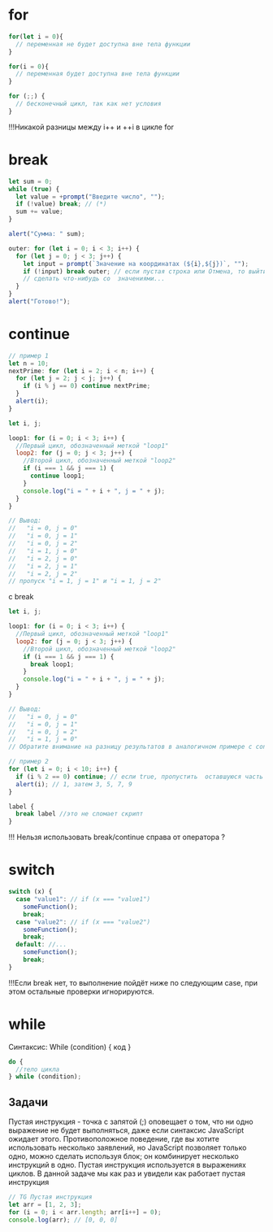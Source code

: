 # for

```js
for(let i = 0){
  // переменная не будет доступна вне тела функции
}

for(i = 0){
  // переменная будет доступна вне тела функции
}
```

```js
for (;;) {
  // бесконечный цикл, так как нет условия
}
```

!!!Никакой разницы между i++ и ++i в цикле for

# break

```js
let sum = 0;
while (true) {
  let value = +prompt("Введите число", "");
  if (!value) break; // (*)
  sum += value;
}

alert("Сумма: " sum);
```

```js
outer: for (let i = 0; i < 3; i++) {
  for (let j = 0; j < 3; j++) {
    let input = prompt(`Значение на координатах (${i},${j})`, "");
    if (!input) break outer; // если пустая строка или Отмена, то выйти из обоих циклов
    // сделать что-нибудь со  значениями...
  }
}
alert("Готово!");
```

# continue

```js
// пример 1
let n = 10;
nextPrime: for (let i = 2; i < n; i++) {
  for (let j = 2; j < j; j++) {
    if (i % j == 0) continue nextPrime;
  }
  alert(i);
}
```

```js
let i, j;

loop1: for (i = 0; i < 3; i++) {
  //Первый цикл, обозначенный меткой "loop1"
  loop2: for (j = 0; j < 3; j++) {
    //Второй цикл, обозначенный меткой "loop2"
    if (i === 1 && j === 1) {
      continue loop1;
    }
    console.log("i = " + i + ", j = " + j);
  }
}

// Вывод:
//   "i = 0, j = 0"
//   "i = 0, j = 1"
//   "i = 0, j = 2"
//   "i = 1, j = 0"
//   "i = 2, j = 0"
//   "i = 2, j = 1"
//   "i = 2, j = 2"
// пропуск "i = 1, j = 1" и "i = 1, j = 2"
```

c break

```js
let i, j;

loop1: for (i = 0; i < 3; i++) {
  //Первый цикл, обозначенный меткой "loop1"
  loop2: for (j = 0; j < 3; j++) {
    //Второй цикл, обозначенный меткой "loop2"
    if (i === 1 && j === 1) {
      break loop1;
    }
    console.log("i = " + i + ", j = " + j);
  }
}

// Вывод:
//   "i = 0, j = 0"
//   "i = 0, j = 1"
//   "i = 0, j = 2"
//   "i = 1, j = 0"
// Обратите внимание на разницу результатов в аналогичном примере с continue
```

```js
// пример 2
for (let i = 0; i < 10; i++) {
  if (i % 2 == 0) continue; // если true, пропустить  оставшуюся часть тела цикла
  alert(i); // 1, затем 3, 5, 7, 9
}
```

```js
label {
  break label //это не сломает скрипт
}
```

!!! Нельзя использовать break/continue справа от оператора ?

# switch

```js
switch (x) {
  case "value1": // if (x === "value1")
    someFunction();
    break;
  case "value2": // if (x === "value2")
    someFunction();
    break;
  default: //...
    someFunction();
    break;
}
```

!!!Если break нет, то выполнение пойдёт ниже по следующим case, при этом остальные проверки игнорируются.

# while

Синтаксис: While (condition) { код }

```js
do {
  //тело цикла
} while (condition);
```

## Задачи

Пустая инструкция - точка с запятой (;) оповещает о том, что ни одно выражение не будет выполняться, даже если синтаксис JavaScript ожидает этого.
Противоположное поведение, где вы хотите использовать несколько заявлений, но JavaScript позволяет только одно, можно сделать используя блок; он комбинирует несколько инструкций в одно.
Пустая инструкция используется в выражениях циклов. В данной задаче мы как раз и увидели как работает пустая инструкция

```js
// TG Пустая инструкция
let arr = [1, 2, 3];
for (i = 0; i < arr.length; arr[i++] = 0);
console.log(arr); // [0, 0, 0]
```
